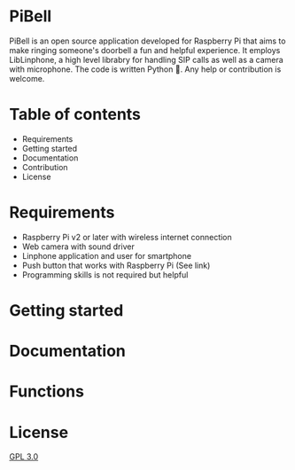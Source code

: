 # PiBell

PiBell is an open source application developed for Raspberry Pi that aims to make ringing someone's doorbell a fun and helpful experience. It employs LibLinphone, a high level librabry for handling SIP calls as well as a camera with microphone. The code is written Python 🐍.
Any help or contribution is welcome. 

# Table of contents
* Requirements
* Getting started
* Documentation
* Contribution
* License


# Requirements

- Raspberry Pi v2 or later with wireless internet connection
- Web camera with sound driver
- Linphone application and user for smartphone
- Push button that works with Raspberry Pi (See link)
- Programming skills is not required but helpful

# Getting started
# Documentation
# Functions

# License
[GPL 3.0](https://github.com/ErikHD/PiBell/blob/master/LICENSE)
